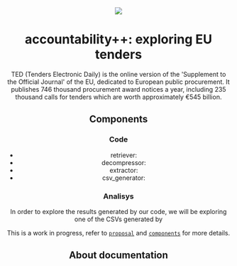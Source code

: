 <center>
<a href="https://github.com/m-schildt/TED-Tenders-Electronic-Daily">
<img  src="https://i.imgur.com/ALViJeg.png">
</a>

# accountability++: exploring EU tenders



TED (Tenders Electronic Daily) is the online version of the 'Supplement to the Official Journal' of the EU, dedicated to European public procurement. It publishes 746 thousand procurement award notices a year, including 235 thousand calls for tenders which are worth approximately €545 billion.

## Components

### Code
- retriever:
- decompressor:
- extractor:
- csv_generator:

### Analisys

In order to explore the results generated by our code, we will be exploring one of the CSVs generated by 

This is a work in progress, refer to [`proposal`](proposal.md) and [`components`](components.md) for more details.


## About documentation

